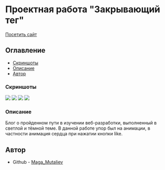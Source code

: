 # Проектная работа "Закрывающий тег"  
[Посетить сайт](https://mutaliev2008.github.io/zakrivayuschiy-teg-f/)  

## Оглавление

- [Скриншоты](#скриншоты)
- [Описание](#описание)
- [Автор](#автор)

### Скриншоты

![](https://github.com/MikeBeloborodov/zakrivayuschiy-teg-f/raw/main/screenshots/screenshot_mobile_dark.webp)
![](https://github.com/MikeBeloborodov/zakrivayuschiy-teg-f/raw/main/screenshots/screenshot_mobile_light.webp)
![](https://github.com/MikeBeloborodov/zakrivayuschiy-teg-f/raw/main/screenshots/screenshot_desktop_dark.webp)
![](https://github.com/MikeBeloborodov/zakrivayuschiy-teg-f/raw/main/screenshots/screenshot_desktop_light.webp)

### Описание

Блог о пройденном пути в изучении веб-разработки, выполненный в светлой и тёмной теме. В данной работе упор был на анимации, в частности анимация сердца при нажатии кнопки like. 

## Автор

- Github - [Maga_Mutaliev](https://github.com/mutaliev2008)
